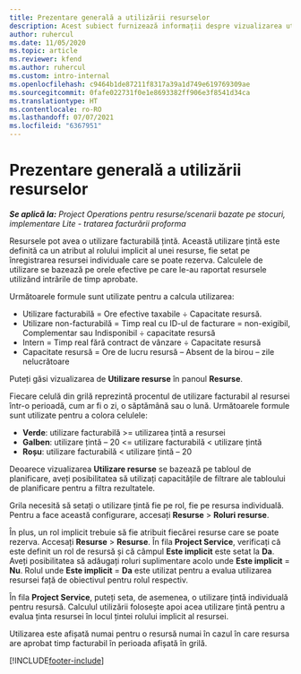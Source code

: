 ```yaml
---
title: Prezentare generală a utilizării resurselor
description: Acest subiect furnizează informații despre vizualizarea utilizării resurselor în Project Operations.
author: ruhercul
ms.date: 11/05/2020
ms.topic: article
ms.reviewer: kfend
ms.author: ruhercul
ms.custom: intro-internal
ms.openlocfilehash: c9464b1de87211f8317a39a1d749e619769309ae
ms.sourcegitcommit: 0fafe022731f0e1e8693382ff906e3f8541d34ca
ms.translationtype: HT
ms.contentlocale: ro-RO
ms.lasthandoff: 07/07/2021
ms.locfileid: "6367951"
---
```

# <a name="resource-utilization-overview"></a>Prezentare generală a utilizării resurselor

_**Se aplică la:** Project Operations pentru resurse/scenarii bazate pe stocuri, implementare Lite - tratarea facturării proforma_

Resursele pot avea o utilizare facturabilă țintă. Această utilizare țintă este definită ca un atribut al rolului implicit al unei resurse, fie setat pe înregistrarea resursei individuale care se poate rezerva. Calculele de utilizare se bazează pe orele efective pe care le-au raportat resursele utilizând intrările de timp aprobate.

Următoarele formule sunt utilizate pentru a calcula utilizarea:

  - Utilizare facturabilă = Ore efective taxabile ÷ Capacitate resursă.
  - Utilizare non-facturabilă = Timp real cu ID-ul de facturare = non-exigibil, Complementar sau Indisponibil ÷ capacitate resursă
  - Intern = Timp real fără contract de vânzare ÷ Capacitate resursă
  - Capacitate resursă = Ore de lucru resursă – Absent de la birou – zile nelucrătoare

Puteți găsi vizualizarea de **Utilizare resurse** în panoul **Resurse**.

Fiecare celulă din grilă reprezintă procentul de utilizare facturabil al resursei într-o perioadă, cum ar fi o zi, o săptămână sau o lună. Următoarele formule sunt utilizate pentru a colora celulele:

  - **Verde**: utilizare facturabilă >= utilizarea țintă a resursei
  - **Galben**: utilizare țintă – 20 <= utilizare facturabilă < utilizare țintă
  - **Roșu**: utilizare facturabilă < utilizare țintă – 20

Deoarece vizualizarea **Utilizare resurse** se bazează pe tabloul de planificare, aveți posibilitatea să utilizați capacitățile de filtrare ale tabloului de planificare pentru a filtra rezultatele.

Grila necesită să setați o utilizare țintă fie pe rol, fie pe resursa individuală. Pentru a face această configurare, accesați **Resurse** > **Roluri resurse**.

În plus, un rol implicit trebuie să fie atribuit fiecărei resurse care se poate rezerva. Accesați **Resurse** > **Resurse**. În fila **Project Service**, verificați că este definit un rol de resursă și că câmpul **Este implicit** este setat la **Da**. Aveți posibilitatea să adăugați roluri suplimentare acolo unde **Este implicit** = **Nu**. Rolul unde **Este implicit** = **Da** este utilizat pentru a evalua utilizarea resursei față de obiectivul pentru rolul respectiv.

În fila **Project Service**, puteți seta, de asemenea, o utilizare țintă individuală pentru resursă. Calculul utilizării folosește apoi acea utilizare țintă pentru a evalua ținta resursei în locul țintei rolului implicit al resursei.

Utilizarea este afișată numai pentru o resursă numai în cazul în care resursa are aprobat timp facturabil în perioada afișată în grilă.


[!INCLUDE[footer-include](../includes/footer-banner.md)]